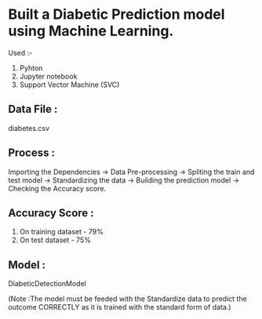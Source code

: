 # Built a Diabetic Prediction model using Machine Learning.
Used :-
1. Pyhton
2. Jupyter notebook
3. Support Vector Machine (SVC)

## Data File :
diabetes.csv

## Process :
Importing the Dependencies -> Data Pre-processing -> Spliting the train and test model -> Standardizing the data -> Building the prediction model -> Checking the Accuracy score.

## Accuracy Score :
1. On training dataset - 79%
2. On test dataset - 75%

## Model :
DiabeticDetectionModel

(Note :The model must be feeded with the Standardize data to predict the outcome CORRECTLY as it is trained with the standard form of data.)
